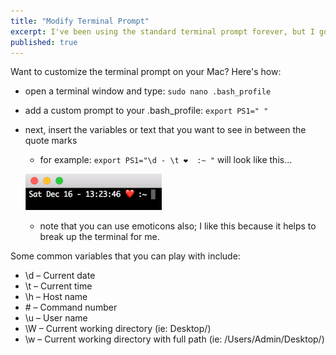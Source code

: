 ```yaml
---
title: "Modify Terminal Prompt"
excerpt: I've been using the standard terminal prompt forever, but I got sick of it...
published: true
---
```


Want to customize the terminal prompt on your Mac? Here's how: 

- open a terminal window and type: `sudo nano .bash_profile` 
- add a custom prompt to your .bash_profile: `export PS1=" "`
- next, insert the variables or text that you want to see in between the quote marks
  - for example: `export PS1="\d - \t ❤️  :~ "` will look like this...
   
  ![](/images/terminalprompt.png)
      
  - note that you can use emoticons also; I like this because it helps to break up the terminal for me.

Some common variables that you can play with include: 

- \d – Current date
- \t – Current time
- \h – Host name
- \# – Command number
- \u – User name
- \W – Current working directory (ie: Desktop/)
- \w – Current working directory with full path (ie: /Users/Admin/Desktop/)


